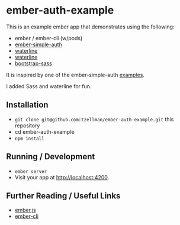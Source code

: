 # ember-auth-example

This is an example ember app that demonstrates using the following:

* ember / ember-cli (w/pods)
* [ember-simple-auth](https://github.com/simplabs/ember-simple-auth/)
* [waterline](https://github.com/simplabs/ember-simple-auth/)
* [waterline](https://github.com/balderdashy/waterline)
* [bootstrap-sass](https://github.com/twbs/bootstrap-sass)

It is inspired by one of the ember-simple-auth [examples](https://github.com/simplabs/ember-simple-auth/blob/master/examples/1-simple.html).

I added Sass and waterline for fun.

## Installation

* `git clone git@github.com:tzellman/ember-auth-example.git` this repository
* cd ember-auth-example
* `npm install`

## Running / Development

* `ember server`
* Visit your app at [http://localhost:4200](http://localhost:4200).


## Further Reading / Useful Links

* [ember.js](http://emberjs.com/)
* [ember-cli](http://www.ember-cli.com/)

